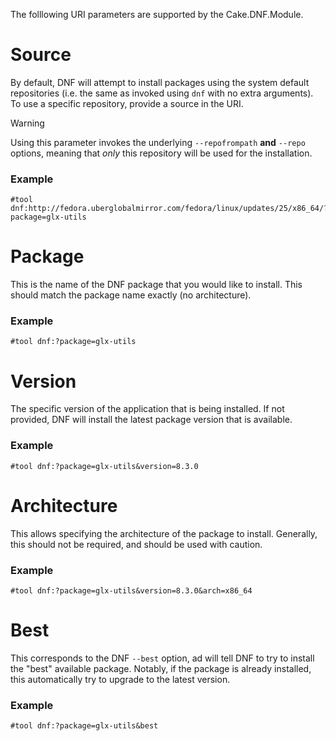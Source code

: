 The folllowing URI parameters are supported by the Cake.DNF.Module.

# Source

By default, DNF will attempt to install packages using the system default repositories (i.e. the same as invoked using `dnf` with no extra arguments). To use a specific repository, provide a source in the URI.

> [!WARNING]
> Using this parameter invokes the underlying `--repofrompath` **and** `--repo` options, meaning that *only* this repository will be used for the installation.

### Example

```
#tool dnf:http://fedora.uberglobalmirror.com/fedora/linux/updates/25/x86_64/?package=glx-utils
```

# Package

This is the name of the DNF package that you would like to install.  This should match the package name exactly (no architecture).

### Example

```
#tool dnf:?package=glx-utils
```

# Version

The specific version of the application that is being installed.  If not provided, DNF will install the latest package version that is available.

### Example

```
#tool dnf:?package=glx-utils&version=8.3.0
```

# Architecture

This allows specifying the architecture of the package to install. Generally, this should not be required, and should be used with caution.

### Example

```
#tool dnf:?package=glx-utils&version=8.3.0&arch=x86_64
```

# Best

This corresponds to the DNF `--best` option, ad will tell DNF to try to install the "best" available package. Notably, if the package is already installed, this automatically try to upgrade to the latest version.

### Example

```
#tool dnf:?package=glx-utils&best
```